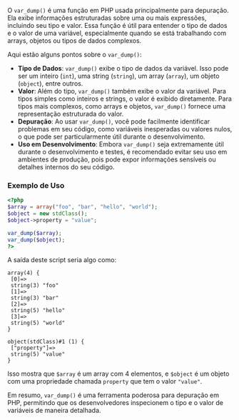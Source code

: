 O `var_dump()` é uma função em PHP usada principalmente para depuração. Ela exibe informações estruturadas sobre uma ou mais expressões, incluindo seu tipo e valor. Essa função é útil para entender o tipo de dados e o valor de uma variável, especialmente quando se está trabalhando com arrays, objetos ou tipos de dados complexos.

Aqui estão alguns pontos sobre o `var_dump()`:

- **Tipo de Dados**: `var_dump()` exibe o tipo de dados da variável. Isso pode ser um inteiro (`int`), uma string (`string`), um array (`array`), um objeto (`object`), entre outros.
- **Valor**: Além do tipo, `var_dump()` também exibe o valor da variável. Para tipos simples como inteiros e strings, o valor é exibido diretamente. Para tipos mais complexos, como arrays e objetos, `var_dump()` fornece uma representação estruturada do valor.
- **Depuração**: Ao usar `var_dump()`, você pode facilmente identificar problemas em seu código, como variáveis inesperadas ou valores nulos, o que pode ser particularmente útil durante o desenvolvimento.
- **Uso em Desenvolvimento**: Embora `var_dump()` seja extremamente útil durante o desenvolvimento e testes, é recomendado evitar seu uso em ambientes de produção, pois pode expor informações sensíveis ou detalhes internos do seu código.

### Exemplo de Uso

```php
<?php
$array = array("foo", "bar", "hello", "world");
$object = new stdClass();
$object->property = "value";

var_dump($array);
var_dump($object);
?>
```

A saída deste script seria algo como:

```
array(4) {
 [0]=>
 string(3) "foo"
 [1]=>
 string(3) "bar"
 [2]=>
 string(5) "hello"
 [3]=>
 string(5) "world"
}

object(stdClass)#1 (1) {
 ["property"]=>
 string(5) "value"
}
```

Isso mostra que `$array` é um array com 4 elementos, e `$object` é um objeto com uma propriedade chamada `property` que tem o valor `"value"`.

Em resumo, `var_dump()` é uma ferramenta poderosa para depuração em PHP, permitindo que os desenvolvedores inspecionem o tipo e o valor de variáveis de maneira detalhada.